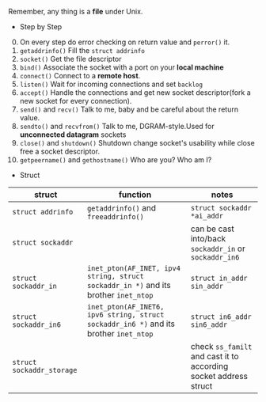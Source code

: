 Remember, any thing is a **file** under Unix.

* Step by Step
0. On every step do error checking on return value and  `perror()` it.
1. `getaddrinfo()`
Fill the `struct addrinfo`
2. `socket()`
Get the file descriptor
3. `bind()`
Associate the socket with a port on your **local machine**
4. `connect()`
Connect to a **remote host**.
5. `listen()`
Wait for incoming connections and set `backlog`
6. `accept()`
Handle the connections and get new socket descriptor(fork a new socket for every connection).
7. `send()` and `recv()`
Talk to me, baby and be careful about the return value.
8. `sendto()` and `recvfrom()`
Talk to me, DGRAM-style.Used for **unconnected datagram** sockets
9. `close()` and `shutdown()`
Shutdown change socket's usability while close free a socket descriptor.
10. `getpeername()` and `gethostname()`
Who are you? Who am I?





* Struct

| struct |function  |notes|
|--|--|--|
| `struct addrinfo` | `getaddrinfo()` and `freeaddrinfo()` | `struct sockaddr *ai_addr`
|`struct sockaddr` | |can be cast into/back `sockaddr_in` or `sockaddr_in6`
|`struct sockaddr_in`|`inet_pton(AF_INET, ipv4 string, struct sockaddr_in *)` and its brother `inet_ntop`|`struct in_addr sin_addr`
|`struct sockaddr_in6`|`inet_pton(AF_INET6, ipv6 string, struct sockaddr_in6 *)` and its brother `inet_ntop`|`struct in6_addr sin6_addr`
|`struct sockaddr_storage`||check `ss_familt` and cast it to according socket address struct

